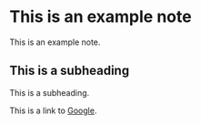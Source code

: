 # This is an example note

This is an example note.

## This is a subheading

This is a subheading.

This is a link to [Google](https://www.google.com).